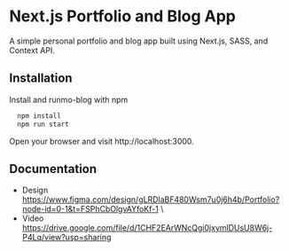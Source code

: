 # Next.js Portfolio and Blog App

A simple personal portfolio and blog app built using Next.js, SASS, and Context API.

## Installation

Install and runmo-blog with npm

```bash
  npm install
  npm run start
```

Open your browser and visit http://localhost:3000.

## Documentation

- Design https://www.figma.com/design/gLRDlaBF480Wsm7u0j6h4b/Portfolio?node-id=0-1&t=FSPhCbOlgvAYfoKf-1 \
- Video https://drive.google.com/file/d/1CHF2EArWNcQgi0jxymlDUsU8W6j-P4Lq/view?usp=sharing
